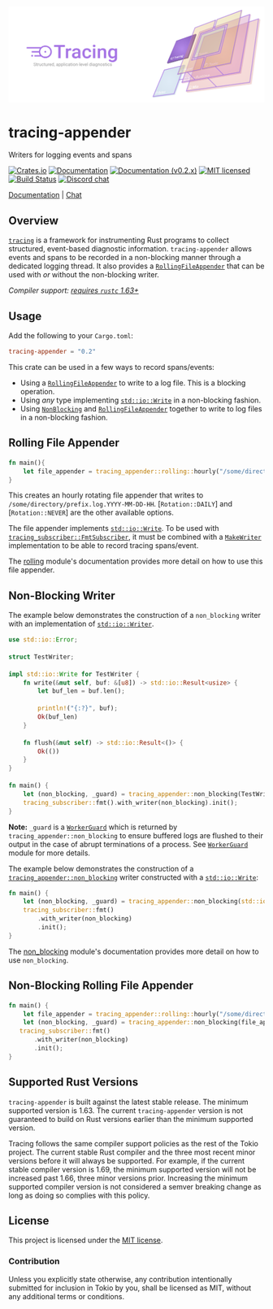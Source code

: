 ![Tracing — Structured, application-level diagnostics][splash]

[splash]: https://raw.githubusercontent.com/tokio-rs/tracing/main/assets/splash.svg

# tracing-appender

Writers for logging events and spans

[![Crates.io][crates-badge]][crates-url]
[![Documentation][docs-badge]][docs-url]
[![Documentation (v0.2.x)][docs-v0.2.x-badge]][docs-v0.2.x-url]
[![MIT licensed][mit-badge]][mit-url]
[![Build Status][actions-badge]][actions-url]
[![Discord chat][discord-badge]][discord-url]

[Documentation][docs-url] | [Chat][discord-url]

[crates-badge]: https://img.shields.io/crates/v/tracing-appender.svg
[crates-url]: https://crates.io/crates/tracing-appender/0.2.2
[docs-badge]: https://docs.rs/tracing-appender/badge.svg
[docs-url]: https://docs.rs/tracing-appender/0.2.2
[docs-v0.2.x-badge]: https://img.shields.io/badge/docs-v0.2.x-blue
[docs-v0.2.x-url]: https://docs.rs/tracing-appender/
[mit-badge]: https://img.shields.io/badge/license-MIT-blue.svg
[mit-url]: ../LICENSE
[actions-badge]: https://github.com/tokio-rs/tracing/workflows/CI/badge.svg
[actions-url]:https://github.com/tokio-rs/tracing/actions?query=workflow%3ACI
[discord-badge]: https://img.shields.io/discord/500028886025895936?logo=discord&label=discord&logoColor=white
[discord-url]: https://discord.gg/EeF3cQw

## Overview

[`tracing`][tracing] is a framework for instrumenting Rust programs to 
collect structured, event-based diagnostic information. `tracing-appender` 
allows events and spans to be recorded in a non-blocking manner through a 
dedicated logging thread. It also provides a [`RollingFileAppender`][file_appender] 
that can be used with _or_ without the non-blocking writer.

*Compiler support: [requires `rustc` 1.63+][msrv]*

[msrv]: #supported-rust-versions

## Usage

Add the following to your `Cargo.toml`:
```toml
tracing-appender = "0.2"
```

This crate can be used in a few ways to record spans/events:
 - Using a [`RollingFileAppender`][file_appender] to write to a log file. 
 This is a blocking operation.
 - Using *any* type implementing [`std::io::Write`][write] in a 
 non-blocking fashion.
 - Using [`NonBlocking`][non_blocking] and [`RollingFileAppender`][file_appender] 
 together to write to log files in a non-blocking fashion.

## Rolling File Appender

```rust
fn main(){
    let file_appender = tracing_appender::rolling::hourly("/some/directory", "prefix.log");
}
```
This creates an hourly rotating file appender that writes to 
`/some/directory/prefix.log.YYYY-MM-DD-HH`. [`Rotation::DAILY`] and 
[`Rotation::NEVER`] are the other available options.

The file appender implements [`std::io::Write`][write]. To be used with 
[`tracing_subscriber::FmtSubscriber`][fmt_subscriber], it must be combined 
with a [`MakeWriter`][make_writer] implementation to be able to record 
tracing spans/event.

The [rolling] module's documentation provides more detail on how to use 
this file appender.

## Non-Blocking Writer
The example below demonstrates the construction of a `non_blocking` writer 
with an implementation of [`std::io::Writer`][write].

```rust
use std::io::Error;

struct TestWriter;

impl std::io::Write for TestWriter {
    fn write(&mut self, buf: &[u8]) -> std::io::Result<usize> {
        let buf_len = buf.len();
    
        println!("{:?}", buf);
        Ok(buf_len)
    }

    fn flush(&mut self) -> std::io::Result<()> {
        Ok(())
    }
}

fn main() {
    let (non_blocking, _guard) = tracing_appender::non_blocking(TestWriter);
    tracing_subscriber::fmt().with_writer(non_blocking).init();
}
```
**Note:** `_guard` is a [`WorkerGuard`][guard] which is returned by 
`tracing_appender::non_blocking` to ensure buffered logs are flushed to 
their output in the case of abrupt terminations of a process. See 
[`WorkerGuard`][guard] module for more details.

The example below demonstrates the construction of a 
[`tracing_appender::non_blocking`][non_blocking] writer constructed with 
a [`std::io::Write`][write]:

```rust
fn main() {
    let (non_blocking, _guard) = tracing_appender::non_blocking(std::io::stdout());
    tracing_subscriber::fmt()
        .with_writer(non_blocking)
        .init();
}
```

The [non_blocking] module's documentation provides more detail on how to 
use `non_blocking`.

## Non-Blocking Rolling File Appender

```rust
fn main() {
    let file_appender = tracing_appender::rolling::hourly("/some/directory", "prefix.log");
    let (non_blocking, _guard) = tracing_appender::non_blocking(file_appender);
   tracing_subscriber::fmt()
       .with_writer(non_blocking)
       .init();
}
```

[tracing]: https://docs.rs/tracing/latest/tracing/
[make_writer]: https://docs.rs/tracing-subscriber/latest/tracing_subscriber/fmt/trait.MakeWriter.html
[write]: https://doc.rust-lang.org/std/io/trait.Write.html
[non_blocking]: https://docs.rs/tracing-appender/latest/tracing_appender/non_blocking/index.html
[rolling]: https://docs.rs/tracing-appender/latest/tracing_appender/rolling/index.html
[guard]: https://docs.rs/tracing-appender/latest/tracing_appender/non_blocking/struct.WorkerGuard.html
[file_appender]: https://docs.rs/tracing-appender/latest/tracing_appender/rolling/struct.RollingFileAppender.html
[fmt_subscriber]: https://docs.rs/tracing-subscriber/latest/tracing_subscriber/fmt/struct.Subscriber.html

## Supported Rust Versions

`tracing-appender` is built against the latest stable release. The minimum supported
version is 1.63. The current `tracing-appender` version is not guaranteed to build on
Rust versions earlier than the minimum supported version.

Tracing follows the same compiler support policies as the rest of the Tokio
project. The current stable Rust compiler and the three most recent minor
versions before it will always be supported. For example, if the current
stable compiler version is 1.69, the minimum supported version will not be
increased past 1.66, three minor versions prior. Increasing the minimum
supported compiler version is not considered a semver breaking change as
long as doing so complies with this policy.

## License

This project is licensed under the [MIT license](../LICENSE).

### Contribution

Unless you explicitly state otherwise, any contribution intentionally submitted
for inclusion in Tokio by you, shall be licensed as MIT, without any additional
terms or conditions.
